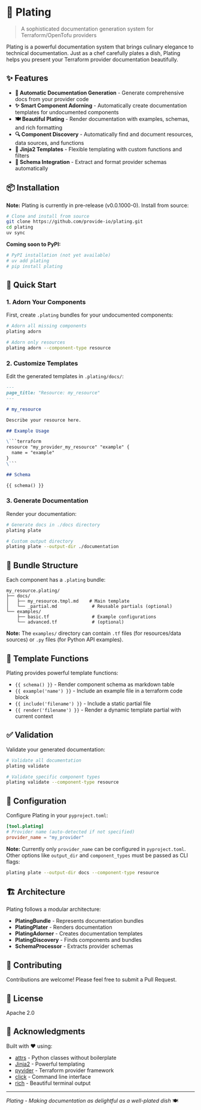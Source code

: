 # 🍲 Plating

> A sophisticated documentation generation system for Terraform/OpenTofu providers

Plating is a powerful documentation system that brings culinary elegance to technical documentation. Just as a chef carefully plates a dish, Plating helps you present your Terraform provider documentation beautifully.

## ✨ Features

- **🎯 Automatic Documentation Generation** - Generate comprehensive docs from your provider code
- **✨ Smart Component Adorning** - Automatically create documentation templates for undocumented components
- **🍽️ Beautiful Plating** - Render documentation with examples, schemas, and rich formatting
- **🔍 Component Discovery** - Automatically find and document resources, data sources, and functions
- **📝 Jinja2 Templates** - Flexible templating with custom functions and filters
- **🔄 Schema Integration** - Extract and format provider schemas automatically

## 📦 Installation

**Note:** Plating is currently in pre-release (v0.0.1000-0). Install from source:

```bash
# Clone and install from source
git clone https://github.com/provide-io/plating.git
cd plating
uv sync
```

**Coming soon to PyPI:**
```bash
# PyPI installation (not yet available)
# uv add plating
# pip install plating
```

## 🚀 Quick Start

### 1. Adorn Your Components

First, create `.plating` bundles for your undocumented components:

```bash
# Adorn all missing components
plating adorn

# Adorn only resources
plating adorn --component-type resource
```

### 2. Customize Templates

Edit the generated templates in `.plating/docs/`:

```markdown
---
page_title: "Resource: my_resource"
---

# my_resource

Describe your resource here.

## Example Usage

\```terraform
resource "my_provider_my_resource" "example" {
  name = "example"
}
\```

## Schema

{{ schema() }}
```

### 3. Generate Documentation

Render your documentation:

```bash
# Generate docs in ./docs directory
plating plate

# Custom output directory
plating plate --output-dir ./documentation
```

## 📂 Bundle Structure

Each component has a `.plating` bundle:

```
my_resource.plating/
├── docs/
│   ├── my_resource.tmpl.md    # Main template
│   └── _partial.md             # Reusable partials (optional)
└── examples/
    ├── basic.tf                # Example configurations
    └── advanced.tf             # (optional)
```

**Note:** The `examples/` directory can contain `.tf` files (for resources/data sources) or `.py` files (for Python API examples).

## 🎨 Template Functions

Plating provides powerful template functions:

- `{{ schema() }}` - Render component schema as markdown table
- `{{ example('name') }}` - Include an example file in a terraform code block
- `{{ include('filename') }}` - Include a static partial file
- `{{ render('filename') }}` - Render a dynamic template partial with current context

## ✅ Validation

Validate your generated documentation:

```bash
# Validate all documentation
plating validate

# Validate specific component types
plating validate --component-type resource
```

## 🔧 Configuration

Configure Plating in your `pyproject.toml`:

```toml
[tool.plating]
# Provider name (auto-detected if not specified)
provider_name = "my_provider"
```

**Note:** Currently only `provider_name` can be configured in `pyproject.toml`. Other options like `output_dir` and `component_types` must be passed as CLI flags:

```bash
plating plate --output-dir docs --component-type resource
```

## 🏗️ Architecture

Plating follows a modular architecture:

- **PlatingBundle** - Represents documentation bundles
- **PlatingPlater** - Renders documentation
- **PlatingAdorner** - Creates documentation templates
- **PlatingDiscovery** - Finds components and bundles
- **SchemaProcessor** - Extracts provider schemas

## 🤝 Contributing

Contributions are welcome! Please feel free to submit a Pull Request.

## 📜 License

Apache 2.0

## 🙏 Acknowledgments

Built with ❤️ using:
- [attrs](https://www.attrs.org/) - Python classes without boilerplate
- [Jinja2](https://jinja.palletsprojects.com/) - Powerful templating
- [pyvider](https://github.com/provide-io/pyvider) - Terraform provider framework
- [click](https://click.palletsprojects.com/) - Command line interface
- [rich](https://rich.readthedocs.io/) - Beautiful terminal output

---

*Plating - Making documentation as delightful as a well-plated dish* 🍽️